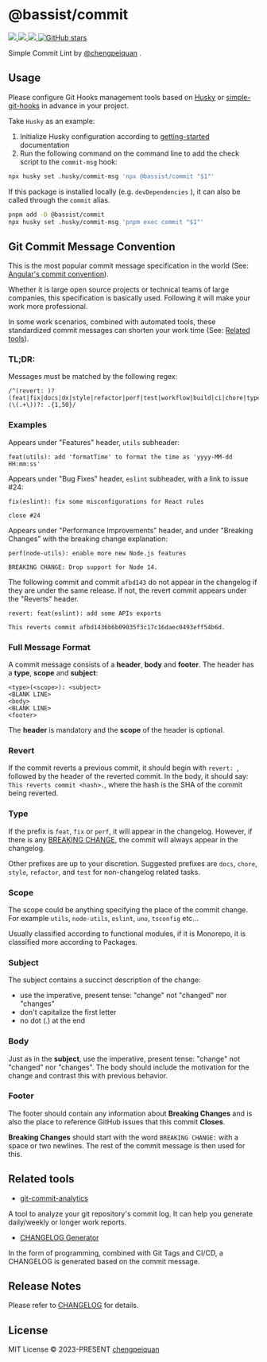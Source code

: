# @bassist/commit

<p>
  <a href='https://www.npmjs.com/package/@bassist/commit'>
    <img src="https://img.shields.io/npm/v/@bassist/commit?color=f43f5e&label=npm" />
  </a>
  <a href="https://www.npmjs.com/package/@bassist/commit" target="__blank">
    <img src="https://img.shields.io/npm/dm/@bassist/commit?color=f43f5e&label=" />
  </a>
  <a href="https://github.com/chengpeiquan/bassist/tree/main/packages/commit" target="__blank">
    <img src="https://img.shields.io/static/v1?label=&message=docs%20%26%20demos&color=f43f5e" />
  </a>
  <a href="https://github.com/chengpeiquan/bassist" target="__blank">
    <img alt="GitHub stars" src="https://img.shields.io/github/stars/chengpeiquan/bassist?style=social" />
  </a>
</p>

Simple Commit Lint by [@chengpeiquan](https://github.com/chengpeiquan) .

## Usage

Please configure Git Hooks management tools based on [Husky](https://github.com/typicode/husky) or [simple-git-hooks](https://github.com/toplenboren/simple-git-hooks) in advance in your project.

Take `Husky` as an example:

1. Initialize Husky configuration according to [getting-started](https://typicode.github.io/husky/getting-started.html) documentation
2. Run the following command on the command line to add the check script to the `commit-msg` hook:

```bash
npx husky set .husky/commit-msg 'npx @bassist/commit "$1"'
```

If this package is installed locally (e.g. `devDependencies` ), it can also be called through the `commit` alias.

```bash
pnpm add -D @bassist/commit
npx husky set .husky/commit-msg 'pnpm exec commit "$1"'
```

## Git Commit Message Convention

This is the most popular commit message specification in the world (See: [Angular's commit convention](https://github.com/conventional-changelog/conventional-changelog/tree/master/packages/conventional-changelog-angular)).

Whether it is large open source projects or technical teams of large companies, this specification is basically used. Following it will make your work more professional.

In some work scenarios, combined with automated tools, these standardized commit messages can shorten your work time (See: [Related tools](#related-tools)).

### TL;DR:

Messages must be matched by the following regex:

```
/^(revert: )?(feat|fix|docs|dx|style|refactor|perf|test|workflow|build|ci|chore|types|wip)(\(.+\))?: .{1,50}/
```

### Examples

Appears under "Features" header, `utils` subheader:

```
feat(utils): add 'formatTime' to format the time as 'yyyy-MM-dd HH:mm:ss'
```

Appears under "Bug Fixes" header, `eslint` subheader, with a link to issue #24:

```
fix(eslint): fix some misconfigurations for React rules

close #24
```

Appears under "Performance Improvements" header, and under "Breaking Changes" with the breaking change explanation:

```
perf(node-utils): enable more new Node.js features

BREAKING CHANGE: Drop support for Node 14.
```

The following commit and commit `afbd143` do not appear in the changelog if they are under the same release. If not, the revert commit appears under the "Reverts" header.

```
revert: feat(eslint): add some APIs exports

This reverts commit afbd1436b6b09035f3c17c16daec0493eff54b6d.
```

### Full Message Format

A commit message consists of a **header**, **body** and **footer**. The header has a **type**, **scope** and **subject**:

```
<type>(<scope>): <subject>
<BLANK LINE>
<body>
<BLANK LINE>
<footer>
```

The **header** is mandatory and the **scope** of the header is optional.

### Revert

If the commit reverts a previous commit, it should begin with `revert: `, followed by the header of the reverted commit. In the body, it should say: `This reverts commit <hash>.`, where the hash is the SHA of the commit being reverted.

### Type

If the prefix is `feat`, `fix` or `perf`, it will appear in the changelog. However, if there is any [BREAKING CHANGE](#footer), the commit will always appear in the changelog.

Other prefixes are up to your discretion. Suggested prefixes are `docs`, `chore`, `style`, `refactor`, and `test` for non-changelog related tasks.

### Scope

The scope could be anything specifying the place of the commit change. For example `utils`, `node-utils`, `eslint`, `uno`, `tsconfig` etc...

Usually classified according to functional modules, if it is Monorepo, it is classified more according to Packages.

### Subject

The subject contains a succinct description of the change:

- use the imperative, present tense: "change" not "changed" nor "changes"
- don't capitalize the first letter
- no dot (.) at the end

### Body

Just as in the **subject**, use the imperative, present tense: "change" not "changed" nor "changes".
The body should include the motivation for the change and contrast this with previous behavior.

### Footer

The footer should contain any information about **Breaking Changes** and is also the place to
reference GitHub issues that this commit **Closes**.

**Breaking Changes** should start with the word `BREAKING CHANGE:` with a space or two newlines. The rest of the commit message is then used for this.

## Related tools

- [git-commit-analytics](https://github.com/analyticsjs/git-commit-analytics)

A tool to analyze your git repository's commit log. It can help you generate daily/weekly or longer work reports.

- [CHANGELOG Generator](https://github.com/chengpeiquan/bassist/blob/main/scripts/changelog.ts)

In the form of programming, combined with Git Tags and CI/CD, a CHANGELOG is generated based on the commit message.

## Release Notes

Please refer to [CHANGELOG](https://github.com/chengpeiquan/bassist/blob/main/packages/commit/CHANGELOG.md) for details.

## License

MIT License © 2023-PRESENT [chengpeiquan](https://github.com/chengpeiquan)
